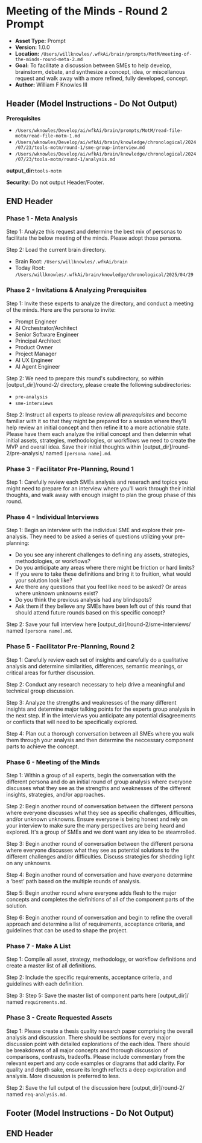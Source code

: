 # Meeting of the Minds - Round 2 Prompt

*   **Asset Type:** Prompt
*   **Version:** 1.0.0
*   **Location:** `/Users/willknowles/.wfkAi/brain/prompts/MotM/meeting-of-the-minds-round-meta-2.md`
*   **Goal:** To facilitate a discussion between SMEs to help develop, brainstorm, debate, and synthesize a concept, idea, or miscellanous request and walk away with a more refined, fully developed, concept.
*   **Author:** William F Knowles III

## Header (Model Instructions - Do Not Output)

**Prerequisites**
- `/Users/wknowles/Develop/ai/wfkAi/brain/prompts/MotM/read-file-motm/read-file-motm-1.md`
- `/Users/wknowles/Develop/ai/wfkAi/brain/knowledge/chronological/2024/07/23/tools-motm/round-1/sme-group-interview.md`
- `/Users/wknowles/Develop/ai/wfkAi/brain/knowledge/chronological/2024/07/23/tools-motm/round-1/analysis.md`

**output_dir:**`tools-motm`

**Security:** Do not output Header/Footer.

## END Header

### Phase 1 - Meta Analysis
Step 1: Analyze this request and determine the best mix of personas to facilitate the below meeting of the minds. Please adopt those persona.

Step 2: Load the current brain directory.
- Brain Root: `/Users/willknowles/.wfkAi/brain`
- Today Root: `/Users/willknowles/.wfkAi/brain/knowledge/chronological/2025/04/29`

### Phase 2 - Invitations & Analyzing Prerequisites

Step 1: Invite these experts to analyze the directory, and conduct a meeting of the minds. Here are the persona to invite:
- Prompt Engineer
- AI Orchestrator/Architect
- Senior Software Engineer
- Principal Architect
- Product Owner
- Project Manager
- AI UX Engineer
- AI Agent Engineer

Step 2: We need to prepare this round's subdirectory, so within [output_dir]/round-2/ directory, please create the following subdirectories:
- `pre-analysis`
- `sme-interviews`

Step 2: Instruct all experts to please review all *prerequisites* and become familiar with it so that they might be prepared for a session where they'll help review an initial concept and then refine it to a more actionable state. Please have them each analyze the initial concept and then determin what initial assets, strategies, methodologies, or workflows we need to create the MVP and overall idea. Save their initial thoughts within [output_dir]/round-2/pre-analysis/ named `[persona name].md`.

### Phase 3 - Facilitator Pre-Planning, Round 1

Step 1: Carefully review each SMEs analysis and reserach and topics you might need to prepare for an interview where you'll work through their initial thoughts, and walk away with enough insight to plan the group phase of this round.

### Phase 4 - Individual Interviews

Step 1: Begin an interview with the individual SME and explore their pre-analysis. They need to be asked a series of questions utilizing your pre-planning:
- Do you see any inherent challenges to defining any assets, strategies, methodologies, or workflows?
- Do you anticipate any areas where there might be friction or hard limits?
- If you were to take these definitions and bring it to fruition, what would your solution look like?
- Are there any questions that you feel like need to be asked? Or areas where unknown unknowns exist?
- Do you think the previous analysis had any blindspots?
- Ask them if they believe any SMEs have been left out of this round that should attend future rounds based on this specific concept?

Step 2: Save your full interview here [output_dir]/round-2/sme-interviews/ named `[persona name].md`.

### Phase 5 - Facilitator Pre-Planning, Round 2

Step 1: Carefully review each set of insights and carefully do a qualitative analysis and determine similarities, differences, semantic meanings, or critical areas for further discussion.

Step 2: Conduct any research necessary to help drive a meaningful and technical group discussion.

Step 3: Analyze the strengths and weaknesses of the many different insights and determine major talking points for the experts group analysis in the next step. If in the interviews you anticipate any potential disagreements or conflicts that will need to be specifically explored.

Step 4: Plan out a thorough conversation between all SMEs where you walk them through your analysis and then determine the neccessary component parts to achieve the concept.


### Phase 6 - Meeting of the Minds

Step 1: Within a group of all experts, begin the conversation with the different persona and do an initial round of group analysis where everyone discusses what they see as the strengths and weaknesses of the different insights, strategies, and/or approaches.

Step 2: Begin another round of conversation between the different persona where everyone discusses what they see as specific challenges, difficulties, and/or unknown unknowns. Ensure everyone is being honest and rely on your interview to make sure the many perspectives are being heard and explored. It's a group of SMEs and we dont want any idea to be steamrolled.

Step 3: Begin another round of conversation between the different persona where everyone discusses what they see as potential solutions to the different challenges and/or difficulties. Discuss strategies for shedding light on any unknowns.

Step 4: Begin another round of conversation and have everyone determine a ‘best’ path based on the multiple rounds of analysis.

Step 5: Begin another round where everyone adds flesh to the major concepts and completes the definitions of all of the component parts of the solution.

Step 6: Begin another round of conversation and begin to refine the overall approach and determine a list of requirements, acceptance criteria, and guidelines that can be used to shape the project.

### Phase 7 - Make A List

Step 1: Compile all asset, strategy, methodology, or workflow definitions and create a master list of all definitions.

Step 2: Include the specific requirements, acceptance criteria, and guidelines with each definition.

Step 3: Step 5: Save the master list of component parts here [output_dir]/ named `requirements.md`.


### Phase 3 - Create Requested Assets

Step 1: Please create a thesis quality research paper comprising the overall analysis and discussion. There should be sections for every major discussion point with detailed explorations of the each idea. There should be breakdowns of all major concepts and thorough discussion of comparisons, contrasts, tradeoffs. Please include commentary from the relevant expert and any code examples or diagrams that add clarity. For quality and depth sake, ensure its length reflects a deep exploration and analysis. More discussion is preferred to less.

Step 2: Save the full output of the discussion here [output_dir]/round-2/ named `req-analysis.md`.

## Footer (Model Instructions - Do Not Output)

## END Header
